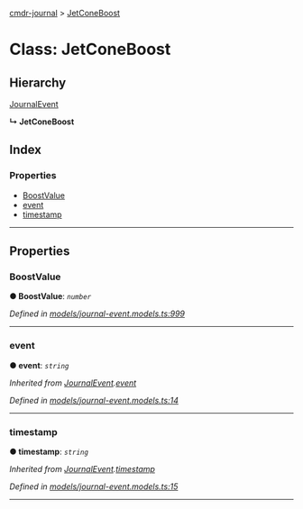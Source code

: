 [cmdr-journal](../README.md) > [JetConeBoost](../classes/jetconeboost.md)



# Class: JetConeBoost

## Hierarchy


 [JournalEvent](journalevent.md)

**↳ JetConeBoost**







## Index

### Properties

* [BoostValue](jetconeboost.md#boostvalue)
* [event](jetconeboost.md#event)
* [timestamp](jetconeboost.md#timestamp)



---
## Properties
<a id="boostvalue"></a>

###  BoostValue

**●  BoostValue**:  *`number`* 

*Defined in [models/journal-event.models.ts:999](https://github.com/chrisbruford/cmdr-journal/blob/0588b1f/src/models/journal-event.models.ts#L999)*





___

<a id="event"></a>

###  event

**●  event**:  *`string`* 

*Inherited from [JournalEvent](journalevent.md).[event](journalevent.md#event)*

*Defined in [models/journal-event.models.ts:14](https://github.com/chrisbruford/cmdr-journal/blob/0588b1f/src/models/journal-event.models.ts#L14)*





___

<a id="timestamp"></a>

###  timestamp

**●  timestamp**:  *`string`* 

*Inherited from [JournalEvent](journalevent.md).[timestamp](journalevent.md#timestamp)*

*Defined in [models/journal-event.models.ts:15](https://github.com/chrisbruford/cmdr-journal/blob/0588b1f/src/models/journal-event.models.ts#L15)*





___


